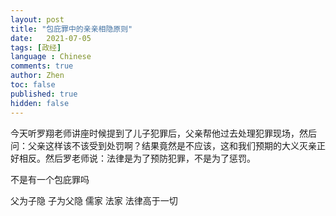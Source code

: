 ```yaml
---
layout: post
title: "包庇罪中的亲亲相隐原则"
date:   2021-07-05
tags: [政经]
language : Chinese
comments: true
author: Zhen
toc: false
published: true
hidden: false
---
```

今天听罗翔老师讲座时候提到了儿子犯罪后，父亲帮他过去处理犯罪现场，然后问：父亲这样该不该受到处罚啊？结果竟然是不应该，这和我们预期的大义灭亲正好相反。然后罗老师说：法律是为了预防犯罪，不是为了惩罚。

不是有一个包庇罪吗



父为子隐 子为父隐 儒家
法家 法律高于一切
<!--stackedit_data:
eyJoaXN0b3J5IjpbLTEzMjk4NjY3ODYsLTExODA3ODYwNDQsOT
c0MDczMTIxLDQyMTQ0NjY0N119
-->